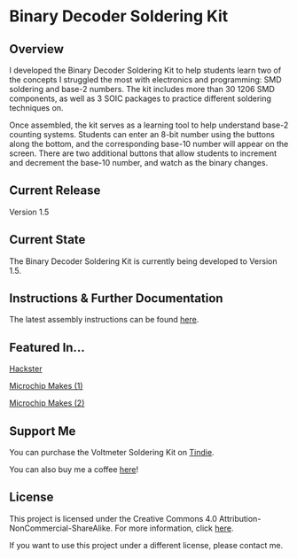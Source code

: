 # Binary Decoder Soldering Kit

## Overview
I developed the Binary Decoder Soldering Kit to help students learn two of the concepts I struggled the most with electronics and programming: SMD soldering and base-2 numbers. The kit includes more than 30 1206 SMD components, as well as 3 SOIC packages to practice different soldering techniques on.
 
Once assembled, the kit serves as a learning tool to help understand base-2 counting systems. Students can enter an 8-bit number using the buttons along the bottom, and the corresponding base-10 number will appear on the screen. There are two additional buttons that allow students to increment and decrement the base-10 number, and watch as the binary changes.

## Current Release
Version 1.5

## Current State
The Binary Decoder Soldering Kit is currently being developed to Version 1.5.

## Instructions & Further Documentation
The latest assembly instructions can be found [here](http://www.venatormfg.com/voltmeter-solder-kit-instructions.html).

## Featured In...
[Hackster](https://www.hackster.io/news/this-pcb-kit-translates-binary-and-base-10-numbers-ed3c803cc4cc)

[Microchip Makes (1)](https://www.instagram.com/p/CL-tWWgne1C/)

[Microchip Makes (2)](https://www.instagram.com/p/CIRudWhH7dh/)

## Support Me
You can purchase the Voltmeter Soldering Kit on [Tindie](https://www.tindie.com/products/jimheaney/voltmeter-soldering-kit/).

You can also buy me a coffee [here](https://www.buymeacoffee.com/jimheaney)!

## License
This project is licensed under the Creative Commons 4.0 Attribution-NonCommercial-ShareAlike. For more information, click [here](https://creativecommons.org/licenses/by-nc-sa/4.0/).

If you want to use this project under a different license, please contact me. 
